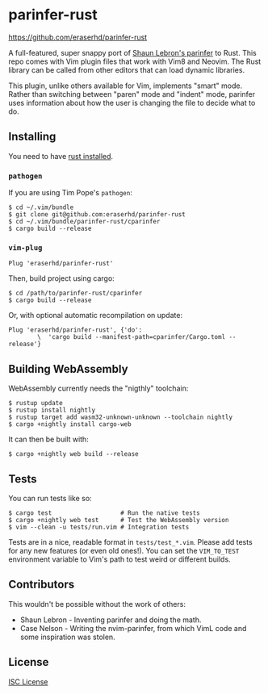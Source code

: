 # parinfer-rust

https://github.com/eraserhd/parinfer-rust

A full-featured, super snappy port of [Shaun Lebron's parinfer] to Rust.  This
repo comes with Vim plugin files that work with Vim8 and Neovim.  The Rust
library can be called from other editors that can load dynamic libraries.

This plugin, unlike others available for Vim, implements "smart" mode.  Rather
than switching between "paren" mode and "indent" mode, parinfer uses
information about how the user is changing the file to decide what to do.

[Shaun Lebron's parinfer]: https://shaunlebron.github.io/parinfer/

## Installing

You need to have [rust installed](https://www.rust-lang.org/en-US/install.html).

### `pathogen`

If you are using Tim Pope's `pathogen`:

    $ cd ~/.vim/bundle
    $ git clone git@github.com:eraserhd/parinfer-rust
    $ cd ~/.vim/bundle/parinfer-rust/cparinfer
    $ cargo build --release

### `vim-plug`

```viml
Plug 'eraserhd/parinfer-rust'
```

Then, build project using cargo:

    $ cd /path/to/parinfer-rust/cparinfer
    $ cargo build --release

Or, with optional automatic recompilation on update:

```viml
Plug 'eraserhd/parinfer-rust', {'do':
        \  'cargo build --manifest-path=cparinfer/Cargo.toml --release'}
```

## Building WebAssembly

WebAssembly currently needs the "nigthly" toolchain:

    $ rustup update
    $ rustup install nightly
    $ rustup target add wasm32-unknown-unknown --toolchain nightly
    $ cargo +nightly install cargo-web

It can then be built with:

    $ cargo +nightly web build --release

## Tests

You can run tests like so:

    $ cargo test                   # Run the native tests
    $ cargo +nightly web test      # Test the WebAssembly version
    $ vim --clean -u tests/run.vim # Integration tests

Tests are in a nice, readable format in `tests/test_*.vim`.  Please add tests
for any new features (or even old ones!).  You can set the `VIM_TO_TEST`
environment variable to Vim's path to test weird or different builds.

## Contributors

This wouldn't be possible without the work of others:

* Shaun Lebron - Inventing parinfer and doing the math.
* Case Nelson - Writing the nvim-parinfer, from which VimL code and some
  inspiration  was stolen.

## License

[ISC License](LICENSE.md)
